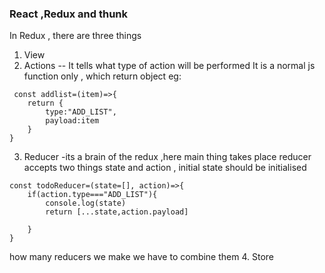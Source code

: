 ### React ,Redux and thunk

In Redux , there are three things 
1. View
2. Actions -- It tells what type of action will be performed 
  It is a normal js function only , which return object 
  eg:
 ```
  const addlist=(item)=>{
     return {
         type:"ADD_LIST",
         payload:item
     }
}
```
3. Reducer -its a brain of the redux ,here main thing takes place 
  reducer accepts two things state and action , initial state should be initialised
```
const todoReducer=(state=[], action)=>{
    if(action.type==="ADD_LIST"){
        console.log(state)
        return [...state,action.payload]
        
    }
}
```

how many reducers we make we have to combine them
4. Store
